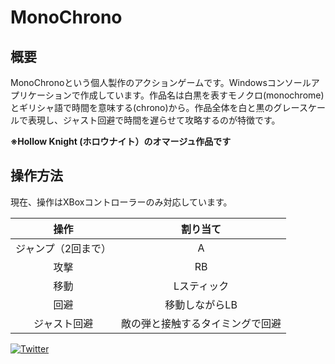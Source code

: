 # MonoChrono



## 概要

MonoChronoという個人製作のアクションゲームです。Windowsコンソールアプリケーションで作成しています。作品名は白黒を表すモノクロ(monochrome)とギリシャ語で時間を意味する(chrono)から。作品全体を白と黒のグレースケールで表現し、ジャスト回避で時間を遅らせて攻略するのが特徴です。

**※Hollow Knight (ホロウナイト）のオマージュ作品です**





## 操作方法

現在、操作はXBoxコントローラーのみ対応しています。

|        操作         |             割り当て             |
| :-----------------: | :------------------------------: |
| ジャンプ（2回まで） |                A                 |
|        攻撃         |                RB                |
|        移動         |           Lスティック            |
|        回避         |          移動しながらLB          |
|    ジャスト回避     | 敵の弾と接触するタイミングで回避 |



[![Twitter](https://img.shields.io/badge/%40Suuta--blue.svg?style=social&logo=Twitter)](https://twitter.com/m_Suuta)
